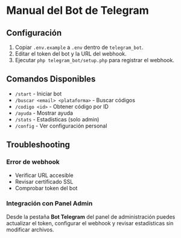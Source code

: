 # Manual del Bot de Telegram

## Configuración
1. Copiar `.env.example` a `.env` dentro de `telegram_bot`.
2. Editar el token del bot y la URL del webhook.
3. Ejecutar `php telegram_bot/setup.php` para registrar el webhook.

## Comandos Disponibles
- `/start` - Iniciar bot
- `/buscar <email> <plataforma>` - Buscar códigos
- `/codigo <id>` - Obtener código por ID
- `/ayuda` - Mostrar ayuda
- `/stats` - Estadísticas (solo admin)
- `/config` - Ver configuración personal

## Troubleshooting
### Error de webhook
- Verificar URL accesible
- Revisar certificado SSL
- Comprobar token del bot

### Integración con Panel Admin
Desde la pestaña **Bot Telegram** del panel de administración puedes actualizar el token, configurar el webhook y revisar estadísticas sin modificar archivos.
